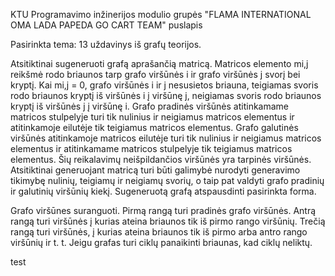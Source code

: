 KTU Programavimo inžinerijos modulio 
grupės "FLAMA INTERNATIONAL OMA LADA PAPEDA GO CART TEAM" puslapis

Pasirinkta tema: 13 uždavinys iš grafų teorijos.

Atsitiktinai sugeneruoti grafą aprašančią matricą. Matricos elemento mi,j reikšmė rodo briaunos tarp grafo viršūnės i ir grafo viršūnės j svorį bei kryptį. Kai mi,j = 0, grafo viršūnės i ir j nesusietos briauna, teigiamas svoris rodo briaunos kryptį iš viršūnės i į viršūnę j, neigiamas svoris rodo briaunos kryptį iš viršūnės j į viršūnę i. Grafo pradinės viršūnės atitinkamame matricos stulpelyje turi tik nulinius ir neigiamus matricos elementus ir atitinkamoje eilutėje tik teigiamus matricos elementus. Grafo galutinės viršūnės atitinkamoje matricos eilutėje turi tik nulinius ir neigiamus matricos elementus ir atitinkamame matricos stulpelyje tik teigiamus matricos elementus. Šių reikalavimų neišpildančios viršūnės yra tarpinės viršūnės. Atsitiktinai generuojant matricą turi būti galimybė nurodyti generavimo tikimybę nulinių, teigiamų ir neigiamų svorių, o taip pat valdyti grafo pradinių ir galutinių viršūnių kiekį. Sugeneruotą grafą atspausdinti pasirinkta forma.

Grafo viršūnes suranguoti. Pirmą rangą turi pradinės grafo viršūnės. Antrą rangą turi viršūnės į kurias ateina briaunos tik iš pirmo rango viršūnių. Trečią rangą turi viršūnės, į kurias ateina briaunos tik iš pirmo arba antro rango viršūnių ir t. t. Jeigu grafas turi ciklų panaikinti briaunas, kad ciklų neliktų.

test
